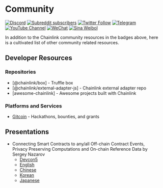 # Community

[![Discord](https://img.shields.io/discord/592041321326182401?style=flat-square&logo=discord)](https://discordapp.com/invite/aSK4zew)
[![Subreddit subscribers](https://img.shields.io/reddit/subreddit-subscribers/Chainlink?logo=reddit&style=flat-square)](https://www.reddit.com/r/Chainlink/)
[![Twitter Follow](https://img.shields.io/twitter/follow/chainlink?logo=twitter&style=flat-square)](https://twitter.com/chainlink)
[![Telegram](https://img.shields.io/badge/Telegram-Follow-blue?style=flat-square&logo=telegram)](https://t.me/chainlinkofficial)
[![YouTube Channel](https://img.shields.io/badge/YouTube-Subscribe-red?style=flat-square&logo=youtube)](https://www.youtube.com/chainlinkofficial)
[![WeChat](https://img.shields.io/badge/WeChat-Follow-green?style=flat-square&logo=wechat)](https://blog.chain.link/chainlink-chinese-communities/)
[![Sina Weibol](https://img.shields.io/badge/Weibo-Follow-red?style=flat-square&logo=sina-weibo)](https://weibo.com/chainlinkofficial)

In addition to the Chainlink community resources in the badges above, here is a 
cultivated list of other community related resources.

## Developer Resources

### Repositories

- [@chainlink/box] - Truffle box
- [@chainlink/external-adapter-js] - Chainlink external adapter repo
- [awesome-chainlink] - Awesome projects built with Chainlink

### Platforms and Services

- [Gitcoin] - Hackathons, bounties, and grants

## Presentations

- Connecting Smart Contracts to any/all Off-chain Contract Events,
  Privacy Preserving Computations and On-chain Reference Data by Sergey Nazarov
  - [Devcon5](https://chain.link/presentations/devcon5.pdf)
  - [English](https://chain.link/presentations/english.pdf)
  - [Chinese](https://chain.link/presentations/chinese.pdf)
  - [Korean](https://chain.link/presentations/korean.pdf)
  - [Japanese](https://chain.link/presentations/japanese.pdf)







[Awesome Chainlink]: https://github.com/JohannEid/awesome-chainlink
[Devvon5]: https://chain.link/presentations/devcon5.pdf
[external-adapter-js]: https://github.com/smartcontractkit/external-adapters-js
[Gitcoin]: https://gitcoin.co/